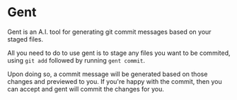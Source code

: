 # Gent

Gent is an A.I. tool for generating git commit messages based on
your staged files.

All you need to do to use gent is to stage any files you want 
to be commited, using `git add` followed by running `gent commit`.

Upon doing so, a commit message will be generated based on those changes
and previewed to you. If you're happy with the commit, then you can accept
and gent will commit the changes for you.
